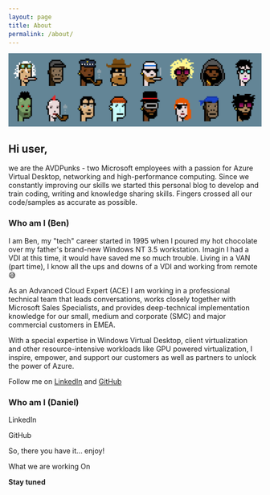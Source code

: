 ```yaml
---
layout: page
title: About
permalink: /about/
---
```


![AVDpunks](assets/img/avdpunks.png)

## Hi user, ## 

we are the AVDPunks - two Microsoft employees with a passion for Azure Virtual Desktop, networking and high-performance computing. 
Since we constantly improving our skills we started this personal blog to develop and train coding, writing and knowledge sharing skills. Fingers crossed all our code/samples as accurate as possible. 

### Who am I (Ben) ###

I am Ben, my "tech" career started in 1995 when I poured my hot chocolate over my father's brand-new Windows NT 3.5 workstation. Imagin I had a VDI at this time, it would have saved me so much trouble.
Living in a VAN (part time), I know all the ups and downs of a VDI and working from remote 😅

As an Advanced Cloud Expert (ACE) I am working in a professional technical team that leads conversations, works closely together with Microsoft Sales Specialists, and provides deep-technical implementation knowledge for our small, medium and corporate (SMC) and major commercial customers in EMEA.

With a special expertise in Windows Virtual Desktop, client virtualization and other resource-intensive workloads like GPU powered virtualization, I inspire, empower, and support our customers as well as partners to unlock the power of Azure.

Follow me on [LinkedIn](https://www.linkedin.com/in/ben-martin-baur/) and [GitHub](https://github.com/BenMartinBaur)


### Who am I (Daniel) ###

LinkedIn

GitHub

So, there you have it... enjoy!

What we are working On

**Stay tuned**
